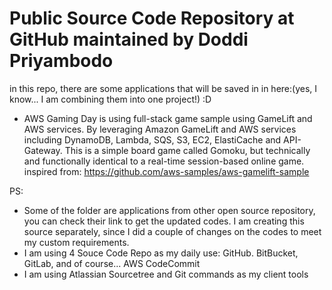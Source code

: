 # Public Source Code Repository at GitHub maintained by Doddi Priyambodo
in this repo, there are some applications that will be saved in in here:(yes, I know... I am combining them into one project!) :D
- AWS Gaming Day is using full-stack game sample using GameLift and AWS services. By leveraging Amazon GameLift and AWS services including DynamoDB, Lambda, SQS, S3, EC2, ElastiCache and API-Gateway. This is a simple board game called Gomoku, but technically and functionally identical to a real-time session-based online game.
inspired from: https://github.com/aws-samples/aws-gamelift-sample

PS:
- Some of the folder are applications from other open source repository, you can check their link to get the updated codes. I am creating this source separately, since I did a couple of changes on the codes to meet my custom requirements.
- I am using 4 Souce Code Repo as my daily use: GitHub. BitBucket, GitLab, and of course... AWS CodeCommit
- I am using Atlassian Sourcetree and Git commands as my client tools
